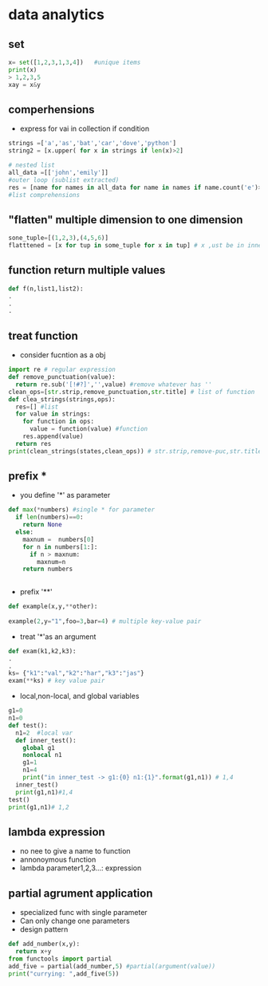 # data analytics

## set
```py
x= set([1,2,3,1,3,4])   #unique items
print(x)
> 1,2,3,5
xay = x&y  
```

## comperhensions
* express for vai in collection if condition
```py
strings =['a','as','bat','car','dove','python']
string2 = [x.upper( for x in strings if len(x)>2] 

# nested list 
all_data =[['john','emily']]
#outer loop (sublist extracted)
res = [name for names in all_data for name in names if name.count('e')>=2
#list comprehensions
```
## "flatten" multiple dimension to one dimension
```py
sone_tuple=[(1,2,3),(4,5,6)]
flatttened = [x for tup in some_tuple for x in tup] # x ,ust be in inner loop

```
## function return multiple values

```py
def f(n,list1,list2):
.
.
.
```
## treat function
* consider fucntion as a obj
```py
import re # regular expression
def remove_punctuation(value):
  return re.sub('[!#?]','',value) #remove whatever has ''
clean_ops=[str.strip,remove_punctuation,str.title] # list of function
def clea_strings(strings,ops):
  res=[] #list
  for value in strings:
    for function in ops:
      value = function(value) #function
    res.append(value)
  return res
print(clean_strings(states,clean_ops)) # str.strip,remove-puc,str.title  one bu one
```

## prefix *
* you define '*' as parameter
```py
def max(*numbers) #single * for parameter
  if len(numbers)==0:
    return None
  else:
    maxnum =  numbers[0]
    for n in numbers[1:]:
      if n > maxnum:
        maxnum=n
    return numbers
      
```
* prefix '**'
```py
def example(x,y,**other):
  
example(2,y="1",foo=3,bar=4) # multiple key-value pair
```
* treat '*'as an argument
```py
def exam(k1,k2,k3):
.
.
ks= {"k1":"val","k2":"har","k3":"jas"}
exam(**ks) # key value pair
```
* local,non-local, and global variables
```py
g1=0
n1=0  
def test():
  n1=2  #local var
  def inner_test():
    global g1
    nonlocal n1
    g1=1
    n1=4
    print("in inner_test -> g1:{0} n1:{1}".format(g1,n1)) # 1,4
  inner_test()
  print(g1,n1)#1,4
test()
print(g1,n1)# 1,2

```
## lambda expression
* no nee to give a name to function
* annonoymous function
* lambda parameter1,2,3...: expression

## partial agrument application
* specialized func with single parameter
* Can only change one parameters
* design pattern
```py
def add_number(x,y):
  return x+y
from functools import partial
add_five = partial(add_number,5) #partial(argument(value))
print("currying: ",add_five(5)) 
```
